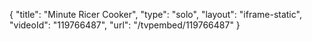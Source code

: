 {
    "title": "Minute Ricer Cooker",
    "type": "solo",
    "layout": "iframe-static",
    "videoId": "119766487",
    "url": "\/tvpembed\/119766487"
}